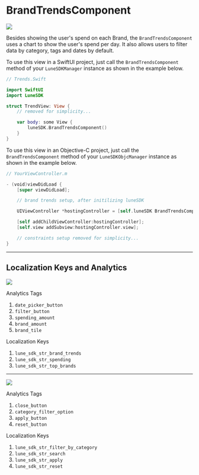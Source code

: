 # BrandTrendsComponent

![](../assets/e605b2426ad74bda29f1d5cdeeed147530ae6678.png)

Besides showing the user's spend on each Brand, the
`BrandTrendsComponent` uses a chart to show the user's spend per day. It
also allows users to filter data by category, tags and dates by default.

To use this view in a SwiftUI project, just call the
`BrandTrendsComponent` method of your `LuneSDKManager` instance as shown
in the example below.

```swift
// Trends.Swift

import SwiftUI
import LuneSDK

struct TrendView: View {
    // removed for simplicity...

    var body: some View {
        luneSDK.BrandTrendsComponent()
    }
}
```

To use this view in an Objective-C project, just call the
`BrandTrendsComponent` method of your `LuneSDKObjcManager` instance as
shown in the example below.

```swift
// YourViewController.m

- (void)viewDidLoad {
    [super viewDidLoad];

    // brand trends setup, after initilizing luneSDK

    UIViewController *hostingController = [self.luneSDK BrandTrendsComponentWithConfig:nil];

    [self addChildViewController:hostingController];
    [self.view addSubview:hostingController.view];

    // constraints setup removed for simplicity...
}
```

---

## Localization Keys and Analytics

![](../assets/917fce4177d553885d755a73fd8fc595412608b7.png)

Analytics Tags

1. `date_picker_button`
2. `filter_button`
3. `spending_amount`
4. `brand_amount`
5. `brand_tile`

Localization Keys

1. `lune_sdk_str_brand_trends`
2. `lune_sdk_str_spending`
3. `lune_sdk_str_top_brands`

---

![](../assets/8fe16b71594005405f953120c7b7ae7cc4a82715.png)

Analytics Tags

1. `close_button`
2. `category_filter_option`
3. `apply_button`
4. `reset_button`

Localization Keys

1. `lune_sdk_str_filter_by_category`
2. `lune_sdk_str_search`
3. `lune_sdk_str_apply`
4. `lune_sdk_str_reset`

